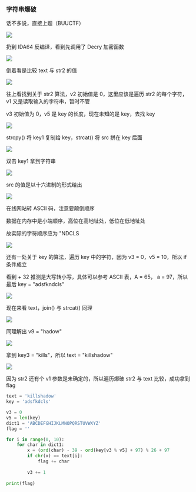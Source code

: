 ### 字符串爆破

话不多说，直接上题（BUUCTF）

![](https://pic1.imgdb.cn/item/67a5de27d0e0a243d4fc9292.jpg)

扔到 IDA64 反编译，看到先调用了 Decry 加密函数

![](https://pic1.imgdb.cn/item/67a5de84d0e0a243d4fc92b9.jpg)

倒着看是比较 text 与 str2 的值

![](https://pic1.imgdb.cn/item/67a5df9dd0e0a243d4fc92db.jpg)

往上看找到关于 str2 算法，v2 初始值是 0，这里应该是遍历 str2 的每个字符，v1 又是读取输入的字符串，暂时不管

v3 初始值为 0，v5 是 key 的长度，现在未知的是 key，去找 key

![](https://pic1.imgdb.cn/item/67a5e022d0e0a243d4fc92e6.jpg)

strcpy() 将 key1 复制给 key，strcat() 将 src 拼在 key 后面

![](https://pic1.imgdb.cn/item/67a5e0dad0e0a243d4fc92fe.jpg)

双击 key1 拿到字符串

![](https://pic1.imgdb.cn/item/67a5e177d0e0a243d4fc932e.jpg)

src 的值是以十六进制的形式给出

![](https://pic1.imgdb.cn/item/67a5e34ad0e0a243d4fc938c.jpg)

在线网站转 ASCII 码，注意要颠倒顺序

数据在内存中是小端顺序，高位在高地址处，低位在低地址处

故实际的字符顺序应为 "NDCLS

![](https://pic1.imgdb.cn/item/67a5e373d0e0a243d4fc9395.jpg)

还有一处关于 key 的算法，遍历 key 中的字符，因为 v3 = 0，v5 = 10，所以 if 条件成立

看到 + 32 推测是大写转小写，具体可以参考 ASCII 表，A = 65， a = 97，所以最后 key = "adsfkndcls"

![](https://pic1.imgdb.cn/item/67a5e3a7d0e0a243d4fc939e.jpg)

现在来看 text，join() 与 strcat() 同理

![](https://pic1.imgdb.cn/item/67a5e3cdd0e0a243d4fc93a3.jpg)

同理解出 v9 = "hadow"

![](https://pic1.imgdb.cn/item/67a5e3eed0e0a243d4fc93a6.jpg)

拿到 key3 = "kills"，所以 text = "killshadow"

![](https://pic1.imgdb.cn/item/67a5e595d0e0a243d4fc9404.jpg)

因为 str2 还有个 v1 参数是未确定的，所以遍历爆破 str2 与 text 比较，成功拿到 flag

```python
text = 'killshadow'
key = 'adsfkdcls'

v3 = 0
v5 = len(key)
dict1 = 'ABCDEFGHIJKLMNOPQRSTUVWXYZ'
flag = ''

for i in range(0, 10):
	for char in dict1:
		x = (ord(char) - 39 - ord(key[v3 % v5] + 97) % 26 + 97
		if chr(x) == text[i]:
			flag += char
			
		v3 += 1
		
print(flag)
```